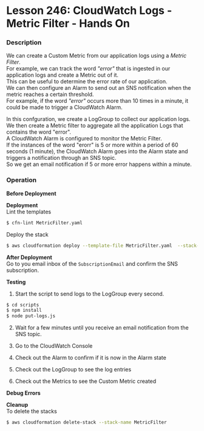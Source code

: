 # Lesson 246: CloudWatch Logs - Metric Filter - Hands On

### Description

We can create a Custom Metric from our application logs using a _Metric Filter_.  
For example, we can track the word _"error"_ that is ingested in our application logs and create a Metric out of it.  
This can be useful to determine the error rate of our application.  
We can then configure an Alarm to send out an SNS notification when the metric reaches a certain threshold.  
For example, if the word _"error"_ occurs more than 10 times in a minute, it could be made to trigger a CloudWatch Alarm.

In this confguration, we create a LogGroup to collect our application logs.  
We then create a Metric filter to aggregate all the application Logs that contains the word "error".  
A CloudWatch Alarm is configured to monitor the Metric Filter.  
If the instances of the word "erorr" is 5 or more within a period of 60 seconds (1 minute), the CloudWatch Alarm goes into the Alarm state and triggers a notification through an SNS topic.  
So we get an email notification if 5 or more error happens within a minute.

### Operation

**Before Deployment**

**Deployment**  
Lint the templates

```bash
$ cfn-lint MetricFilter.yaml
```

Deploy the stack

```bash
$ aws cloudformation deploy --template-file MetricFilter.yaml  --stack-name MetricFilter --parameter-overrides file://private-parameters.json
```

**After Deployment**  
Go to you email inbox of the `SubscriptionEmail` and confirm the SNS subscription.

**Testing**

1. Start the script to send logs to the LogGroup every second.

```bash
$ cd scripts
$ npm install
$ node put-logs.js
```

2. Wait for a few minutes until you receive an email notification from the SNS topic.

3. Go to the CloudWatch Console

4. Check out the Alarm to confirm if it is now in the Alarm state

5. Check out the LogGroup to see the log entries

6. Check out the Metrics to see the Custom Metric created

**Debug Errors**

**Cleanup**  
To delete the stacks

```bash
$ aws cloudformation delete-stack --stack-name MetricFilter
```
